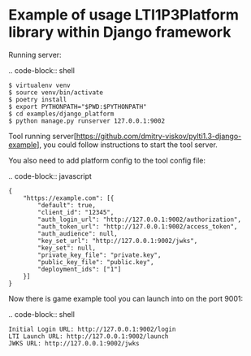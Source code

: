 <!-- @format -->

# Example of usage LTI1P3Platform library within Django framework

Running server:

.. code-block:: shell

    $ virtualenv venv
    $ source venv/bin/activate
    $ poetry install
    $ export PYTHONPATH="$PWD:$PYTHONPATH"
    $ cd examples/django_platform
    $ python manage.py runserver 127.0.0.1:9002

Tool running server[https://github.com/dmitry-viskov/pylti1.3-django-example], you could follow instructions to start the tool server.

You also need to add platform config to the tool config file:

.. code-block:: javascript

    {
        "https://example.com": [{
            "default": true,
            "client_id": "12345",
            "auth_login_url": "http://127.0.0.1:9002/authorization",
            "auth_token_url": "http://127.0.0.1:9002/access_token",
            "auth_audience": null,
            "key_set_url": "http://127.0.0.1:9002/jwks",
            "key_set": null,
            "private_key_file": "private.key",
            "public_key_file": "public.key",
            "deployment_ids": ["1"]
        }]
    }

Now there is game example tool you can launch into on the port 9001:

.. code-block:: shell

    Initial Login URL: http://127.0.0.1:9002/login
    LTI Launch URL: http://127.0.0.1:9002/launch
    JWKS URL: http://127.0.0.1:9002/jwks
